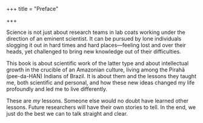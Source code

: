 +++
title = "Preface"

+++


Science is not just about research teams in lab coats working under the direction of an eminent scientist. It can be pursued by lone individuals slogging it out in hard times and hard places—feeling lost and over their heads, yet challenged to bring new knowledge out of their difficulties.

This book is about scientific work of the latter type and about intellectual growth in the crucible of an Amazonian culture, living among the Pirahã \(pee-da-HAN\) Indians of Brazil. It is about them and the lessons they taught me, both scientific and personal, and how these new ideas changed my life profoundly and led me to live differently.

These are *my* lessons. Someone else would no doubt have learned other lessons. Future researchers will have their own stories to tell. In the end, we just do the best we can to talk straight and clear.








